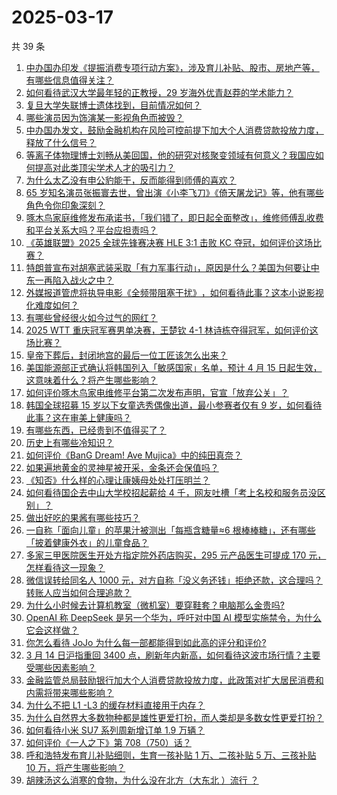 # 2025-03-17

共 39 条

<!-- BEGIN ZHIHUVIDEO -->
<!-- 最后更新时间 Mon Mar 17 2025 04:11:09 GMT+0800 (China Standard Time) -->
1. [中办国办印发《提振消费专项行动方案》，涉及育儿补贴、股市、房地产等，有哪些信息值得关注？](https://www.zhihu.com/question/15115890229)
1. [如何看待武汉大学最年轻的正教授，29 岁海外优青赵莽的学术能力？](https://www.zhihu.com/question/15011034019)
1. [复旦大学失联博士遗体找到，目前情况如何？](https://www.zhihu.com/question/15079534458)
1. [哪些演员因为饰演某一影视角色而被毁？](https://www.zhihu.com/question/20375147)
1. [中办国办发文，鼓励金融机构在风险可控前提下加大个人消费贷款投放力度，释放了什么信号？](https://www.zhihu.com/question/15117381097)
1. [等离子体物理博士刘畅从美回国，他的研究对核聚变领域有何意义？我国应如何提高对此类顶尖学术人才的吸引力？](https://www.zhihu.com/question/14654194393)
1. [为什么太乙没有申公豹能干，反而能得到师傅的喜欢？](https://www.zhihu.com/question/14817810518)
1. [65 岁知名演员张振寰去世，曾出演《小李飞刀》《倚天屠龙记》等，他有哪些角色令你印象深刻？](https://www.zhihu.com/question/15026225487)
1. [啄木鸟家庭维修发布承诺书，「我们错了，即日起全面整改」，维修师傅乱收费和平台关系大吗？平台应担责吗？](https://www.zhihu.com/question/15105940220)
1. [《英雄联盟》2025 全球先锋赛决赛 HLE 3:1 击败 KC 夺冠，如何评价这场比赛？](https://www.zhihu.com/question/15103523717)
1. [特朗普宣布对胡塞武装采取「有力军事行动」，原因是什么？美国为何要让中东一再陷入战火之中？](https://www.zhihu.com/question/15082889294)
1. [外媒报道管虎将执导电影《全频带阻塞干扰》​，如何看待此事？这本小说影视化难度如何？](https://www.zhihu.com/question/15135403612)
1. [有哪些曾经很火如今过气的网红？](https://www.zhihu.com/question/370158529)
1. [2025 WTT 重庆冠军赛男单决赛，王楚钦 4-1 林诗栋夺得冠军，如何评价这场比赛？](https://www.zhihu.com/question/15123594204)
1. [皇帝下葬后，封闭地宫的最后一位工匠该怎么出来？](https://www.zhihu.com/question/496751013)
1. [美国能源部正式确认将韩国列入「敏感国家」名单，预计 4 月 15 日起生效，这意味着什么？将产生哪些影响？](https://www.zhihu.com/question/15022371549)
1. [如何评价啄木鸟家电维修平台第二次发布声明，官宣「放弃公关」？](https://www.zhihu.com/question/15070734794)
1. [韩国全球招募 15 岁以下女童选秀偶像出道，最小参赛者仅有 9 岁，如何看待此事？这在审美上健康吗？](https://www.zhihu.com/question/14867950967)
1. [有哪些东西，已经贵到不值得买了？](https://www.zhihu.com/question/661483110)
1. [历史上有哪些冷知识？](https://www.zhihu.com/question/11697604671)
1. [如何评价《BanG Dream! Ave Mujica》中的纯田真奈？](https://www.zhihu.com/question/14965242285)
1. [如果遍地黄金的灵神星被开采，金条还会保值吗？](https://www.zhihu.com/question/628385620)
1. [《知否》什么样的心理让康姨母处处打压明兰？](https://www.zhihu.com/question/14817685307)
1. [如何看待国企去中山大学校招起薪给 4 千，网友吐槽「考上名校和服务员没区别」？](https://www.zhihu.com/question/15016668683)
1. [做出好吃的果酱有哪些技巧？](https://www.zhihu.com/question/22467865)
1. [一自称「面向儿童」的苹果汁被测出「每瓶含糖量≈6 根棒棒糖」，还有哪些「披着健康外衣」的儿童食品？](https://www.zhihu.com/question/14964731230)
1. [多家三甲医院医生开处方指定院外药店购买，295 元产品医生可提成 170 元，怎样看待这一现象？](https://www.zhihu.com/question/14977731899)
1. [微信误转给同名人 1000 元，对方自称「没义务还钱」拒绝还款，这合理吗？转账人应当如何合理追款？](https://www.zhihu.com/question/14738632563)
1. [为什么小时候去计算机教室（微机室）要穿鞋套？电脑那么金贵吗?](https://www.zhihu.com/question/630668022)
1. [OpenAI 称 DeepSeek 是另一个华为，呼吁对中国 AI 模型实施禁令，为什么它会这样做？](https://www.zhihu.com/question/15027898144)
1. [你怎么看待 JoJo 为什么每一部都能得到如此高的评分和评价?](https://www.zhihu.com/question/314954552)
1. [3 月 14 日沪指重回 3400 点，刷新年内新高，如何看待这波市场行情？主要受哪些因素影响？](https://www.zhihu.com/question/14909971882)
1. [金融监管总局鼓励银行加大个人消费贷款投放力度，此政策对扩大居民消费和内需将带来哪些影响？](https://www.zhihu.com/question/14931407972)
1. [为什么不把 L1 -L3 的缓存材料直接用于内存？](https://www.zhihu.com/question/11694867759)
1. [为什么自然界大多数物种都是雄性更爱打扮，而人类却是多数女性更爱打扮？](https://www.zhihu.com/question/11479549849)
1. [如何看待小米 SU7 系列周新增订单 1.9 万辆？](https://www.zhihu.com/question/14645062362)
1. [如何评价《一人之下》第 708（750）话？](https://www.zhihu.com/question/14897070018)
1. [呼和浩特发布育儿补贴细则，生育一孩补贴 1 万、二孩补贴 5 万、三孩补贴 10 万，将产生哪些影响？](https://www.zhihu.com/question/14862100827)
1. [胡辣汤这么消寒的食物，为什么没在北方（大东北 ）流行 ？](https://www.zhihu.com/question/424263115)
<!-- END ZHIHUVIDEO -->
